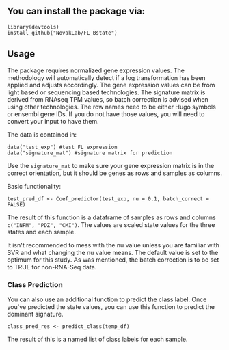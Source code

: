 ## You can install the package via:

	library(devtools)
	install_github("NovakLab/FL_Bstate")

## Usage
The package requires normalized gene expression values. The methodology will automatically detect if a log transformation has been applied and adjusts accordingly. The gene expression values can be from light based or sequencing based technologies. The signature matrix is derived from RNAseq TPM values, so batch correction is advised when using other technologies. The row names need to be either Hugo symbols or ensembl gene IDs. If you do not have those values, you will need to convert your input to have them.  

The data is contained in:
  
	data("test_exp") #test FL expression
	data("signature_mat") #signature matrix for prediction  
Use the `signature_mat` to make sure your gene expression matrix is in the correct orientation, but it should be genes as rows and samples as columns.  

 	

Basic functionality:  

	test_pred_df <- Coef_predictor(test_exp, nu = 0.1, batch_correct = FALSE)  

The result of this function is a dataframe of samples as rows and columns `c("INFM", "PDZ", "CMI")`. The values are scaled state values for the three states and each sample.  
	
It isn't recommended to mess with the nu value unless you are familiar with SVR and what changing the nu value means. The default value is set to the optimum for this study. As was mentioned, the batch correction is to be set to TRUE for non-RNA-Seq data.

### Class Prediction
You can also use an additional function to predict the class label. Once you've predicted the state values, you can use this function to predict the dominant signature.

	class_pred_res <- predict_class(temp_df)

The result of this is a named list of class labels for each sample.
